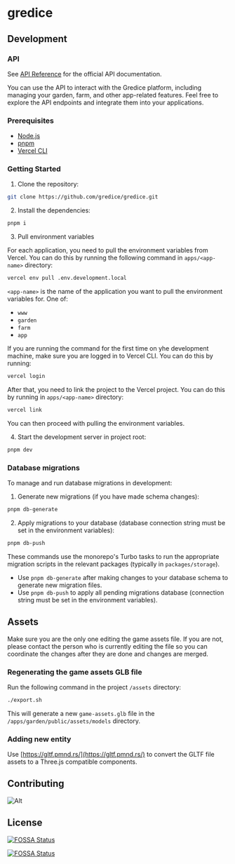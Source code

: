 # gredice

## Development

### API

See [API Reference](https://api.gredice.com) for the official API documentation.

You can use the API to interact with the Gredice platform, including managing your garden, farm, and other app-related features. Feel free to explore the API endpoints and integrate them into your applications.

### Prerequisites

- [Node.js](https://nodejs.org/en/)
- [pnpm](https://pnpm.io/)
- [Vercel CLI](https://vercel.com/download)

### Getting Started

1. Clone the repository:

```bash
git clone https://github.com/gredice/gredice.git
```

2. Install the dependencies:

```bash
pnpm i
```

3. Pull environment variables

For each application, you need to pull the environment variables from Vercel. You can do this by running the following command in `apps/<app-name>` directory:

```bash
vercel env pull .env.development.local
```

`<app-name>` is the name of the application you want to pull the environment variables for. One of:

- `www`
- `garden`
- `farm`
- `app`

If you are running the command for the first time on yhe development machine, make sure you are logged in to Vercel CLI. You can do this by running:

```bash
vercel login
```

After that, you need to link the project to the Vercel project. You can do this by running in `apps/<app-name>` directory:

```bash
vercel link
```

You can then proceed with pulling the environment variables.

4. Start the development server in project root:

```bash
pnpm dev
```

### Database migrations

To manage and run database migrations in development:

1. Generate new migrations (if you have made schema changes):

```bash
pnpm db-generate
```

2. Apply migrations to your database (database connection string must be set in the environment variables):

```bash
pnpm db-push
```

These commands use the monorepo's Turbo tasks to run the appropriate migration scripts in the relevant packages (typically in `packages/storage`).

- Use `pnpm db-generate` after making changes to your database schema to generate new migration files.
- Use `pnpm db-push` to apply all pending migrations database (connection string must be set in the environment variables).

## Assets

Make sure you are the only one editing the game assets file. If you are not, please contact the person who is currently editing the file so you can coordinate the changes after they are done and changes are merged.

### Regenerating the game assets GLB file

Run the following command in the project `/assets` directory:

```bash
./export.sh
```

This will generate a new `game-assets.glb` file in the `/apps/garden/public/assets/models` directory.

### Adding new entity

Use [https://gltf.pmnd.rs/](https://gltf.pmnd.rs/) to convert the GLTF file assets to a Three.js compatible components.

## Contributing

![Alt](https://repobeats.axiom.co/api/embed/ba847f4d1fae06c8250692c08295602bca8de554.svg "Repobeats analytics image")

## License

[![FOSSA Status](https://app.fossa.com/api/projects/git%2Bgithub.com%2Fgredice%2Fgredice.svg?type=shield)](https://app.fossa.com/projects/git%2Bgithub.com%2Fgredice%2Fgredice?ref=badge_shield)

[![FOSSA Status](https://app.fossa.com/api/projects/git%2Bgithub.com%2Fgredice%2Fgredice.svg?type=large)](https://app.fossa.com/projects/git%2Bgithub.com%2Fgredice%2Fgredice?ref=badge_large)
